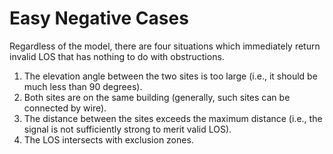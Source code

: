 # Easy Negative Cases

Regardless of the model, there are four situations which immediately return
invalid LOS that has nothing to do with obstructions.

1. The elevation angle between the two sites is too large (i.e., it should be
   much less than 90 degrees).
2. Both sites are on the same building (generally, such sites can be connected
   by wire).
3. The distance between the sites exceeds the maximum distance (i.e., the
   signal is not sufficiently strong to merit valid LOS).
4. The LOS intersects with exclusion zones.
